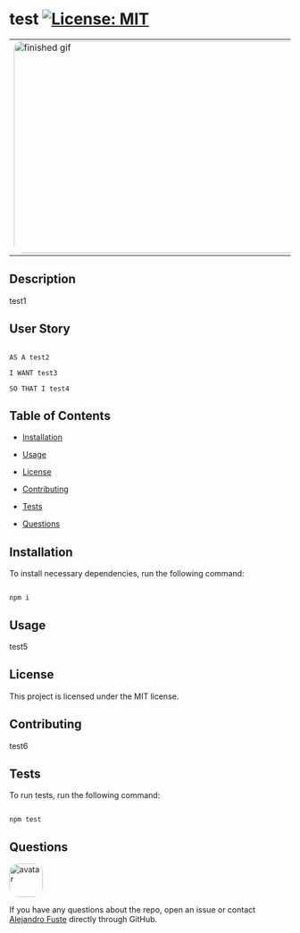 
# test [![License: MIT](https://img.shields.io/badge/License-MIT-blue.svg)](https://opensource.org/licenses/MIT)

<table><tr><td>
<img src="./images/finishedGif.gif" alt="finished gif" style="border-radius:16px" width="838" height="380"/>
</table></tr></td>

## Description 

test1

## User Story

```

AS A test2

I WANT test3

SO THAT I test4

```

## Table of Contents

* [Installation](#installation)

* [Usage](#usage)

* [License](#license)

* [Contributing](#contributing)

* [Tests](#tests)

* [Questions](#questions)

## Installation

To install necessary dependencies, run the following command:

```

npm i

```

## Usage

test5

## License

This project is licensed under the MIT license.

## Contributing

test6

## Tests 

To run tests, run the following command:

```

npm test

```

## Questions

<img src="https://avatars2.githubusercontent.com/u/48495840?v=4" alt="avatar" style="border-radius: 16px" width="60"/>

If you have any questions about the repo, open an issue or contact [Alejandro Fuste](https://github.com/Alejandro-Fuste) directly through GitHub.

